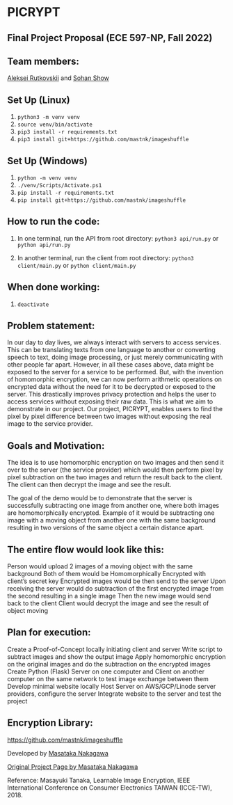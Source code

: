 # PICRYPT
## Final Project Proposal (ECE 597-NP, Fall 2022)


## Team members:
[Aleksei Rutkovskii](https://github.com/rutkovskii) and [Sohan Show](https://github.com/sohanshow)


## Set Up (Linux)
1. `python3 -m venv venv`
2. `source venv/bin/activate`
3. `pip3 install -r requirements.txt`
4. `pip3 install git+https://github.com/mastnk/imageshuffle`

## Set Up (Windows)
1. `python -m venv venv`
2. `./venv/Scripts/Activate.ps1`
3. `pip install -r requirements.txt`
4. `pip install git+https://github.com/mastnk/imageshuffle`


## How to run the code:
1. In one terminal, run the API from root directory:
```python3 api/run.py``` or ```python api/run.py```

2. In another terminal, run the client from root directory:
```python3 client/main.py``` or ```python client/main.py```

## When done working:
1. `deactivate`


## Problem statement:
In our day to day lives, we always interact with servers to access services. This can be translating texts from one language to another or converting speech to text, doing image processing, or just merely communicating with other people far apart. However, in all these cases above, data might be exposed to the server for a service to be performed. But, with the invention of homomorphic encryption, we can now perform arithmetic operations on encrypted data without the need for it to be decrypted or exposed to the server. This drastically improves privacy protection and helps the user to access services without exposing their raw data. This is what we aim to demonstrate in our project. Our project, PICRYPT, enables users to find the pixel by pixel difference between two images without exposing the real image to the service provider.

## Goals and Motivation:
The idea is to use homomorphic encryption on two images and then send it over to the server (the service provider) which would then perform pixel by pixel subtraction on the two images and return the result back to the client. The client can then decrypt the image and see the result.

The goal of the demo would be to demonstrate that the server is successfully subtracting one image from another one, where both images are homomorphically encrypted. Example of it would be subtracting one image with a moving object from another one with the same background resulting in two versions of the same object a certain distance apart.

## The entire flow would look like this:
Person would upload 2 images of a moving object with the same background Both of them would be Homomorphically Encrypted with client’s secret key Encrypted images would be then send to the server Upon receiving the server would do subtraction of the first encrypted image from the second resulting in a single image Then the new image would send back to the client Client would decrypt the image and see the result of object moving

## Plan for execution:
Create a Proof-of-Concept locally initiating client and server Write script to subtract images and show the output image Apply homomorphic encryption on the original images and do the subtraction on the encrypted images Create Python (Flask) Server on one computer and Client on another computer on the same network to test image exchange between them Develop minimal website locally Host Server on AWS/GCP/Linode server providers, configure the server Integrate website to the server and test the project

## Encryption Library:
https://github.com/mastnk/imageshuffle

Developed by [Masataka Nakagawa](https://github.com/mastnk) 

[Original Project Page by Masataka Nakagawa](http://www.ok.sc.e.titech.ac.jp/~mtanaka/proj/imagescramble/)

Reference:
Masayuki Tanaka, Learnable Image Encryption, IEEE International Conference on Consumer Electronics TAIWAN (ICCE-TW), 2018.